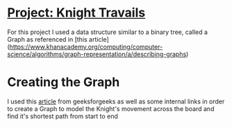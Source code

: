 # [Project: Knight Travails](https://www.theodinproject.com/lessons/javascript-knights-travails)

For this project I used a data structure similar to a binary tree, called a Graph as referenced in [this article] (https://www.khanacademy.org/computing/computer-science/algorithms/graph-representation/a/describing-graphs)

# Creating the Graph

I used this [article](https://www.geeksforgeeks.org/implementation-graph-javascript/#) from geeksforgeeks as well as some internal links in order to create a Graph to model the Knight's movement across the board and find it's shortest path from start to end
